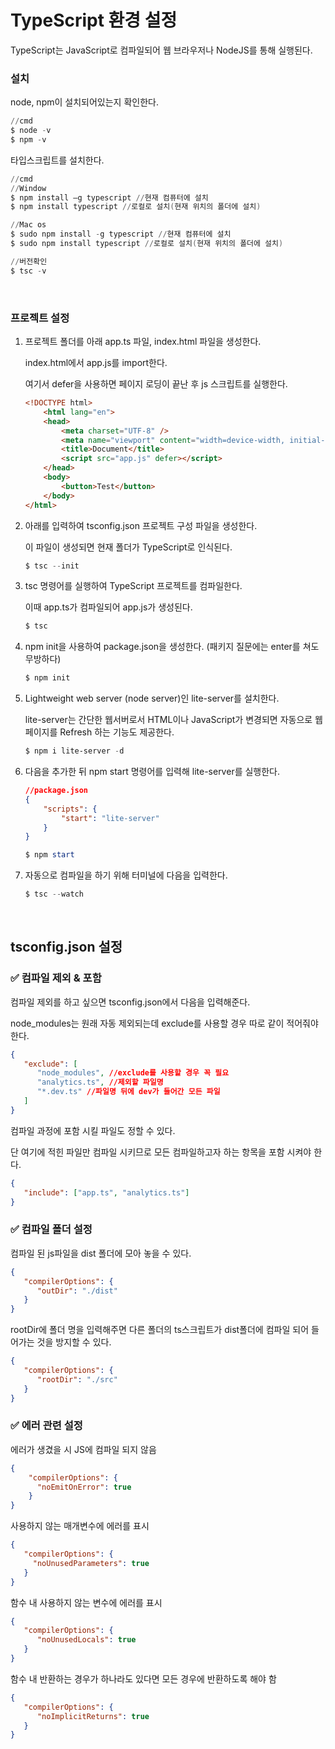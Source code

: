 # TypeScript 환경 설정

TypeScript는 JavaScript로 컴파일되어 웹 브라우저나 NodeJS를 통해 실행된다.

### 설치

node, npm이 설치되어있는지 확인한다.

```powershell
//cmd
$ node -v
$ npm -v
```

타입스크립트를 설치한다.

```powershell
//cmd
//Window
$ npm install –g typescript //현재 컴퓨터에 설치
$ npm install typescript //로컬로 설치(현재 위치의 폴더에 설치)

//Mac os
$ sudo npm install -g typescript //현재 컴퓨터에 설치
$ sudo npm install typescript //로컬로 설치(현재 위치의 폴더에 설치)

//버전확인
$ tsc -v
```
<br>

### 프로젝트 설정

1. 프로젝트 폴더를 아래 app.ts 파일, index.html 파일을 생성한다.

   index.html에서 app.js를 import한다.

   여기서 defer을 사용하면 페이지 로딩이 끝난 후 js 스크립트를 실행한다.

    ```html
    <!DOCTYPE html>
        <html lang="en">
        <head>
            <meta charset="UTF-8" />
            <meta name="viewport" content="width=device-width, initial-scale=1.0" />
            <title>Document</title>
            <script src="app.js" defer></script>
        </head>
        <body>
            <button>Test</button>
        </body>
    </html>
    ```


2. 아래를 입력하여 tsconfig.json 프로젝트 구성 파일을 생성한다.

   이 파일이 생성되면 현재 폴더가 TypeScript로 인식된다.

    ```powershell
    $ tsc --init
    ```

3. tsc 명령어를 실행하여 TypeScript 프로젝트를 컴파일한다.

   이때 app.ts가 컴파일되어 app.js가 생성된다.

    ```powershell
    $ tsc
    ```


4. npm init을 사용하여 package.json을 생성한다. (패키지 질문에는 enter를 쳐도 무방하다)

    ```powershell
    $ npm init
    ```

5. Lightweight web server (node server)인 lite-server를 설치한다.

   lite-server는 간단한 웹서버로서 HTML이나 JavaScript가 변경되면 자동으로 웹페이지를 Refresh 하는 기능도 제공한다.

    ```powershell
    $ npm i lite-server -d
    ```

6. 다음을 추가한 뒤 npm start 명령어를 입력해 lite-server를 실행한다.

    ```json
    //package.json
    {
        "scripts": {
            "start": "lite-server"
        }
    }
    ```

    ```powershell
    $ npm start
    ```

7. 자동으로 컴파일을 하기 위해 터미널에 다음을 입력한다.

    ```powershell
    $ tsc --watch
    ```

<br>

## tsconfig.json 설정

### ✅ 컴파일 제외 & 포함

컴파일 제외를 하고 싶으면 tsconfig.json에서 다음을 입력해준다.

node_modules는 원래 자동 제외되는데 exclude를 사용할 경우 따로 같이 적어줘야 한다.

```json
{
   "exclude": [
      "node_modules", //exclude를 사용할 경우 꼭 필요
      "analytics.ts", //제외할 파일명
      "*.dev.ts" //파일명 뒤에 dev가 들어간 모든 파일
   ]
}
```

컴파일 과정에 포함 시킬 파일도 정할 수 있다.

단 여기에 적힌 파일만 컴파일 시키므로 모든 컴파일하고자 하는 항목을 포함 시켜야 한다.

```json
{
   "include": ["app.ts", "analytics.ts"]
}
```

### ✅ 컴파일 폴더 설정

컴파일 된 js파일을 dist 폴더에 모아 놓을 수 있다.

```json
{
   "compilerOptions": {
      "outDir": "./dist"
   }
}
```

rootDir에 폴더 명을 입력해주면 다른 폴더의 ts스크립트가 dist폴더에 컴파일 되어 들어가는 것을 방지할 수 있다.

```json
{
   "compilerOptions": {
      "rootDir": "./src"
   }
}
```

### ✅ 에러 관련 설정

에러가 생겼을 시 JS에 컴파일 되지 않음

```json
{
    "compilerOptions": {
      "noEmitOnError": true
    }
}
```

사용하지 않는 매개변수에 에러를 표시

```json
{
   "compilerOptions": {
     "noUnusedParameters": true
   }
}
```

함수 내 사용하지 않는 변수에 에러를 표시

```json
{
   "compilerOptions": {
      "noUnusedLocals": true
   }
}
```

함수 내 반환하는 경우가 하나라도 있다면 모든 경우에 반환하도록 해야 함

```json
{
   "compilerOptions": {
      "noImplicitReturns": true
   }
}
```
